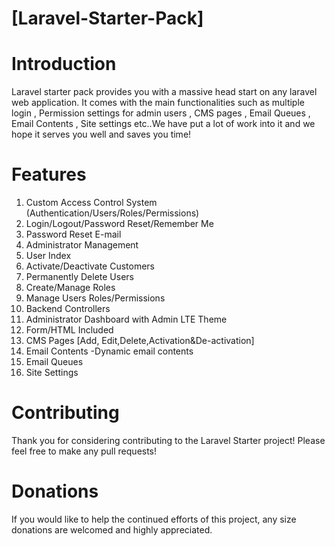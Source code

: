 # [Laravel-Starter-Pack]
  
# Introduction
Laravel starter pack  provides you with a massive head start on any laravel web application. It comes with the main functionalities such as multiple login , Permission settings for   admin users , CMS pages , Email Queues , Email Contents , Site settings etc..We have put a lot of work into it and we hope it serves you well and saves you time!

# Features

1.  Custom Access Control System (Authentication/Users/Roles/Permissions)
2.  Login/Logout/Password Reset/Remember Me
3.  Password Reset E-mail
4.  Administrator Management
5.  User Index
6.  Activate/Deactivate Customers
7.  Permanently Delete Users
8.  Create/Manage Roles
9.  Manage Users Roles/Permissions
10. Backend Controllers
11. Administrator Dashboard with Admin LTE Theme
12. Form/HTML Included
13. CMS Pages [Add, Edit,Delete,Activation&De-activation]
14. Email Contents -Dynamic email contents
15. Email Queues
16. Site Settings 


 
# Contributing
Thank you for considering contributing to the Laravel Starter project! Please feel free to make any pull requests!
 
 
# Donations
If you would like to help the continued efforts of this project, any size donations are welcomed and highly appreciated.

